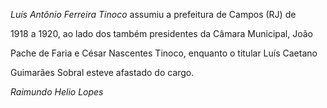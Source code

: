 

*Luís Antônio Ferreira Tinoco* assumiu a prefeitura de Campos (RJ) de

1918 a 1920, ao lado dos também presidentes da Câmara Municipal, João

Pache de Faria e César Nascentes Tinoco, enquanto o titular Luís Caetano

Guimarães Sobral esteve afastado do cargo.



*Raimundo Helio Lopes*



